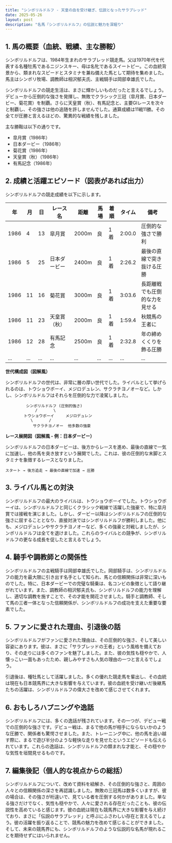 ```yaml
---
title: "シンボリルドルフ - 天皇の血を受け継ぎ、伝説となったサラブレッド"
date: 2025-05-26
layout: post
description: "名馬『シンボリルドルフ』の伝説と魅力を深堀り"
---
```


## 1. 馬の概要（血統、戦績、主な勝鞍）

シンボリルドルフは、1984年生まれのサラブレッド競走馬。父は1970年代を代表する名種牡馬であるニジンスキー、母は名牝であるスイートピー。この血統背景から、類まれなスピードとスタミナを兼ね備えた馬として期待を集めました。馬主はシンボリ牧場、調教師は相沢郁夫氏、主戦騎手は岡部幸雄氏でした。

シンボリルドルフの競走生活は、まさに輝かしいものだったと言えるでしょう。デビューから圧倒的な強さを発揮し、無敗でクラシック三冠（皐月賞、日本ダービー、菊花賞）を制覇。さらに天皇賞（秋）、有馬記念と、主要GIレースを次々と制覇し、その強さは他の追随を許しませんでした。通算成績は11戦11勝。その全てが圧勝と言えるほどの、驚異的な戦績を残しました。

主な勝鞍は以下の通りです。

* 皐月賞（1986年）
* 日本ダービー（1986年）
* 菊花賞（1986年）
* 天皇賞（秋）（1986年）
* 有馬記念（1986年）


## 2. 成績と活躍エピソード（図表があれば出力）

シンボリルドルフの競走成績を以下に示します。

| 年 | 月 | 日 | レース名 | 距離 | 馬場 | 着順 | タイム | 備考 |
|---|---|---|---|---|---|---|---|---|
| 1986 | 4 | 13 | 皐月賞 | 2000m | 良 | 1着 | 2:00.0 | 圧倒的な強さで勝利 |
| 1986 | 5 | 25 | 日本ダービー | 2400m | 良 | 1着 | 2:26.2 | 最後の直線で突き抜ける圧勝 |
| 1986 | 11 | 16 | 菊花賞 | 3000m | 良 | 1着 | 3:03.6 | 長距離戦でも圧倒的な力を見せる |
| 1986 | 11 | 23 | 天皇賞（秋） | 2000m | 良 | 1着 | 1:59.4 |  秋競馬の王者に |
| 1986 | 12 | 28 | 有馬記念 | 2500m | 良 | 1着 | 2:32.8 | 年の締めくくりを飾る圧勝 |
| ... | ... | ... | ... | ... | ... | ... | ... | ... |


**世代構成図（図解風）**

シンボリルドルフの世代は、非常に層の厚い世代でした。ライバルとして挙げられるのは、トウショウボーイ、メジロデュレン、サクラチヨノオーなど。しかし、シンボリルドルフはそれらを圧倒的な力で凌駕しました。

```
         シンボリルドルフ (圧倒的強さ)
             /       \
        トウショウボーイ     メジロデュレン
           \       /
            サクラチヨノオー  他多数の強豪
```

**レース展開図（図解風 - 例：日本ダービー）**

シンボリルドルフの日本ダービーは、後方からレースを進め、最後の直線で一気に加速し、他の馬を突き放すという展開でした。これは、彼の圧倒的な末脚とスタミナを象徴するレースとなりました。

```
スタート → 後方追走 → 最後の直線で加速 → 圧勝
```


## 3. ライバル馬との対決

シンボリルドルフの最大のライバルは、トウショウボーイでした。トウショウボーイは、シンボリルドルフと同じくクラシック戦線で活躍した強豪で、特に皐月賞では接戦を演じました。しかし、ダービー以降はシンボリルドルフの圧倒的な強さに屈することとなり、直接対決ではシンボリルドルフが勝利しました。他にも、メジロデュレンやサクラチヨノオーなど、多くの強豪と対戦しましたが、シンボリルドルフは全てを退けました。これらのライバルとの競争が、シンボリルドルフの更なる成長を促したと言えるでしょう。


## 4. 騎手や調教師との関係性

シンボリルドルフの主戦騎手は岡部幸雄氏でした。岡部騎手は、シンボリルドルフの能力を最大限に引き出す名手として知られ、馬との信頼関係は非常に深いものでした。特に、日本ダービーでの完璧な騎乗は、名コンビの象徴として語り継がれています。また、調教師の相沢郁夫氏も、シンボリルドルフの能力を理解し、適切な調教を施すことで、その才能を開花させました。騎手と調教師、そして馬の三者一体となった信頼関係が、シンボリルドルフの成功を支えた重要な要素でした。


## 5. ファンに愛された理由、引退後の話

シンボリルドルフがファンに愛された理由は、その圧倒的な強さ、そして美しい容姿にあります。彼は、まさに「サラブレッドの王者」という風格を備えており、その走りには多くのファンを魅了しました。また、彼の気性も穏やかで、人懐っこい一面もあったため、親しみやすさも人気の理由の一つと言えるでしょう。

引退後は、種牡馬として活躍しました。多くの優れた競走馬を輩出し、その血統は現在も日本競馬界に大きな影響を与えています。彼の血統を受け継いだ後継馬たちの活躍は、シンボリルドルフの偉大さを改めて感じさせてくれます。


## 6. おもしろハプニングや逸話

シンボリルドルフには、多くの逸話が残されています。その一つが、デビュー戦での圧倒的な強さです。デビュー戦は、まるで他の馬が相手にならないかのような圧勝で、関係者も驚愕させました。また、トレーニング中に、他の馬を追い越す際に、まるで遊び半分のような軽快な走りを見せたというエピソードも伝えられています。これらの逸話は、シンボリルドルフの類まれな才能と、その穏やかな気性を垣間見せるものです。


## 7. 編集後記（個人的な視点からの総括）

シンボリルドルフについて、改めて資料を紐解き、その圧倒的な強さと、周囲の人々との信頼関係の深さを再認識しました。無敗の三冠馬は数多くいますが、彼の場合は、その強さが桁違いで、見ている者を圧倒する何かがありました。単なる強さだけでなく、気性も穏やかで、人々に愛される存在だったことも、彼の伝説性を高めていると感じます。彼の血統は現在も競馬界に大きな影響を与え続けており、まさに「伝説のサラブレッド」と呼ぶにふさわしい存在と言えるでしょう。彼の活躍を振り返ることで、競馬の魅力を改めて感じることができました。そして、未来の競馬界にも、シンボリルドルフのような伝説的な名馬が現れることを期待せずにはいられません。
